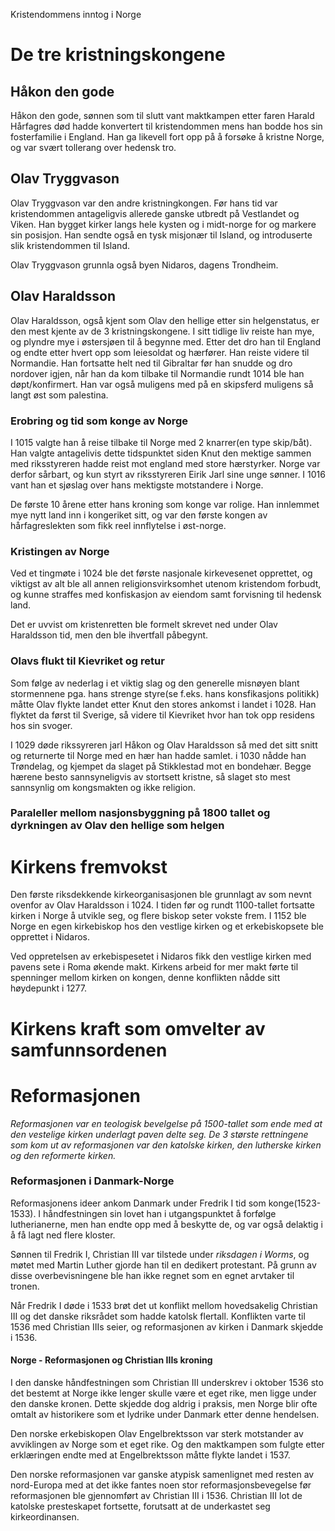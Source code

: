 Kristendommens inntog i Norge

# De tre kristningskongene

## Håkon den gode

Håkon den gode, sønnen som til slutt vant maktkampen etter faren Harald Hårfagres død hadde konvertert til kristendommen mens han bodde hos sin fosterfamilie i England. Han ga likevell fort opp på å forsøke å kristne Norge, og var svært tollerang over hedensk tro.

## Olav Tryggvason
Olav Tryggvason var den andre kristningkongen. Før hans tid var kristendommen antageligvis allerede ganske utbredt på Vestlandet og Viken. Han bygget kirker langs hele kysten og i midt-norge for og markere sin posisjon. Han sendte også en tysk misjonær til Island, og introduserte slik kristendommen til Island.

Olav Tryggvason grunnla også byen Nidaros, dagens Trondheim.

## Olav Haraldsson
Olav Haraldsson, også kjent som Olav den hellige etter sin helgenstatus, er den mest kjente av de 3 kristningskongene. I sitt tidlige liv reiste han mye, og plyndre mye i østersjøen til å begynne med. Etter det dro han til England og endte etter hvert opp som leiesoldat og hærfører. Han reiste videre til Normandie. Han fortsatte helt ned til Gibraltar før han snudde og dro nordover igjen, når han da kom tilbake til Normandie rundt 1014 ble han døpt/konfirmert. Han var også muligens med på en skipsferd muligens så langt øst som palestina.

### Erobring og tid som konge av Norge

I 1015 valgte han å reise tilbake til Norge med 2 knarrer(en type skip/båt). Han valgte antagelivis dette tidspunktet siden Knut den mektige sammen med riksstyreren hadde reist mot england med store hærstyrker. Norge var derfor sårbart, og kun styrt av riksstyreren Eirik Jarl sine unge sønner. I 1016 vant han et sjøslag over hans mektigste motstandere i Norge.

De første 10 årene etter hans kroning som konge var rolige. Han innlemmet mye nytt land inn i kongeriket sitt, og var den første kongen av hårfagreslekten som fikk reel innflytelse i øst-norge.

### Kristingen av Norge
Ved et tingmøte i 1024 ble det første nasjonale kirkevesenet opprettet, og viktigst av alt ble all annen religionsvirksomhet utenom kristendom forbudt, og kunne straffes med konfiskasjon av eiendom samt forvisning til hedensk land.

Det er uvvist om kristenretten ble formelt skrevet ned under Olav Haraldsson tid, men den ble ihvertfall påbegynt.

### Olavs flukt til Kievriket og retur
Som følge av nederlag i et viktig slag og den generelle misnøyen blant stormennene pga. hans strenge styre(se f.eks. hans konsfikasjons politikk) måtte Olav flykte landet etter Knut den stores ankomst i landet i 1028. Han flyktet da først til Sverige, så videre til Kievriket hvor han tok opp residens hos sin svoger.

I 1029 døde rikssyreren jarl Håkon og Olav Haraldsson så med det sitt snitt og returnerte til Norge med en hær han hadde samlet. i 1030 nådde han Trøndelag, og kjempet da slaget på Stikklestad mot en bondehær. Begge hærene besto sannsyneligvis av stortsett kristne, så slaget sto mest sannsynlig om kongsmakten og ikke religion.

### Paraleller mellom nasjonsbyggning på 1800 tallet og dyrkningen av Olav den hellige som helgen


# Kirkens fremvokst

Den første riksdekkende kirkeorganisasjonen ble grunnlagt av som nevnt ovenfor av Olav Haraldsson i 1024. I tiden før og rundt 1100-tallet fortsatte kirken i Norge å utvikle seg, og flere biskop seter vokste frem. I 1152 ble Norge en egen kirkebiskop hos den vestlige kirken og et erkebiskopsete ble opprettet i Nidaros.

Ved oppretelsen av erkebispesetet i Nidaros fikk den vestlige kirken med pavens sete i Roma økende makt. Kirkens arbeid for mer makt førte til spenninger mellom kirken on kongen, denne konflikten nådde sitt høydepunkt i 1277.

# Kirkens kraft som omvelter av samfunnsordenen


# Reformasjonen

*Reformasjonen var en teologisk bevelgelse på 1500-tallet som ende med at den vestelige kirken underlagt paven delte seg. De 3 største rettningene som kom ut av reformasjonen var den katolske kirken, den lutherske kirken og den reformerte kirken.*


### Reformasjonen i Danmark-Norge
Reformasjonens ideer ankom Danmark under Fredrik I tid som konge(1523-1533). I håndfestningen sin lovet han i utgangspunktet å forfølge lutherianerne, men han endte opp med å beskytte de, og var også delaktig i å få lagt ned flere kloster.

Sønnen til Fredrik I, Christian III var tilstede under *riksdagen i Worms*, og møtet med Martin Luther gjorde han til en dedikert protestant. På grunn av disse overbevisningene ble han ikke regnet som en egnet arvtaker til tronen.

Når Fredrik I døde i 1533 brøt det ut konflikt mellom hovedsakelig Christian III og det danske riksrådet som hadde katolsk flertall. Konflikten varte til 1536 med Christian IIIs seier, og reformasjonen av kirken i Danmark skjedde i 1536.

#### Norge - Reformasjonen og Christian IIIs kroning
I den danske håndfestningen som Christian III underskrev i oktober 1536 sto det bestemt at Norge ikke lenger skulle være et eget rike, men ligge under den danske kronen. Dette skjedde dog aldrig i praksis, men Norge blir ofte omtalt av historikere som et lydrike under Danmark etter denne hendelsen.

Den norske erkebiskopen Olav Engelbrektsson var sterk motstander av avviklingen av Norge som et eget rike. Og den maktkampen som fulgte etter erklæringen endte med at Engelbrektsson måtte flykte landet i 1537.

Den norske reformasjonen var ganske atypisk samenlignet med resten av nord-Europa med at det ikke fantes noen stor reformasjonsbevegelse før reformasjonen ble gjennomført av Christian III i 1536. Christian III lot de katolske presteskapet fortsette, forutsatt at de underkastet seg kirkeordinansen.

